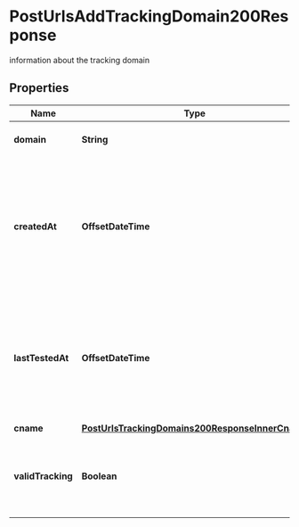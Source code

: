 

# PostUrlsAddTrackingDomain200Response

information about the tracking domain

## Properties

| Name | Type | Description | Notes |
|------------ | ------------- | ------------- | -------------|
|**domain** | **String** | the tracking domain name |  [optional] |
|**createdAt** | **OffsetDateTime** | the date and time that the tracking domain was added as a UTC string in YYYY-MM-DD HH:MM:SS format |  [optional] |
|**lastTestedAt** | **OffsetDateTime** | when the domain&#39;s DNS settings were last tested as a UTC string in YYYY-MM-DD HH:MM:SS format |  [optional] |
|**cname** | [**PostUrlsTrackingDomains200ResponseInnerCname**](PostUrlsTrackingDomains200ResponseInnerCname.md) |  |  [optional] |
|**validTracking** | **Boolean** | whether this domain can be used as a tracking domain for email. |  [optional] |



